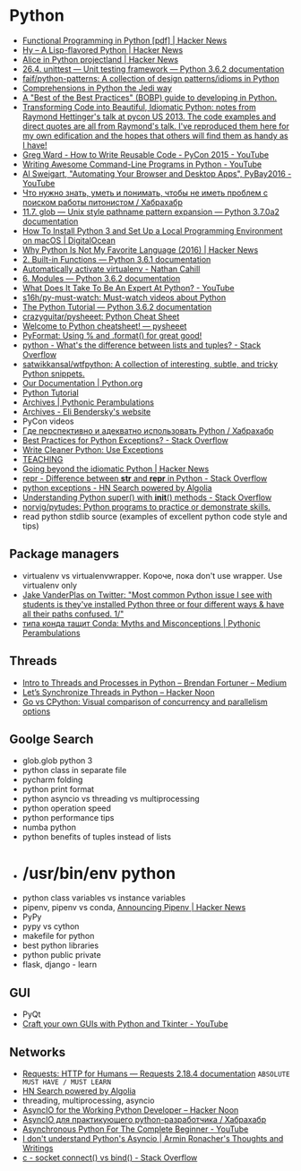 # Python
- [Functional Programming in Python [pdf] | Hacker News](https://news.ycombinator.com/item?id=15245095)
- [Hy – A Lisp-flavored Python | Hacker News](https://news.ycombinator.com/item?id=14909786)
- [Alice in Python projectland | Hacker News](https://news.ycombinator.com/item?id=15378487)
- [26.4. unittest — Unit testing framework — Python 3.6.2 documentation](https://docs.python.org/3/library/unittest.html)
- [faif/python-patterns: A collection of design patterns/idioms in Python](https://github.com/faif/python-patterns)
- [Comprehensions in Python the Jedi way](https://gist.github.com/bearfrieze/a746c6f12d8bada03589)
- [A "Best of the Best Practices" (BOBP) guide to developing in Python.](https://gist.github.com/sloria/7001839)
- [Transforming Code into Beautiful, Idiomatic Python: notes from Raymond Hettinger's talk at pycon US 2013. The code examples and direct quotes are all from Raymond's talk. I've reproduced them here for my own edification and the hopes that others will find them as handy as I have!](https://gist.github.com/JeffPaine/6213790)
- [Greg Ward - How to Write Reusable Code - PyCon 2015 - YouTube](https://www.youtube.com/watch?v=r9cnHO15YgU)
- [Writing Awesome Command-Line Programs in Python - YouTube](https://www.youtube.com/watch?v=gR73nLbbgqY)
- [Al Sweigart, "Automating Your Browser and Desktop Apps", PyBay2016 - YouTube](https://www.youtube.com/watch?v=dZLyfbSQPXI)
- [Что нужно знать, уметь и понимать, чтобы не иметь проблем с поиском работы питонистом / Хабрахабр](https://habrahabr.ru/post/311642/)
- [11.7. glob — Unix style pathname pattern expansion — Python 3.7.0a2 documentation](https://docs.python.org/3.7/library/glob.html)
- [How To Install Python 3 and Set Up a Local Programming Environment on macOS | DigitalOcean](https://www.digitalocean.com/community/tutorials/how-to-install-python-3-and-set-up-a-local-programming-environment-on-macos#step-5-%E2%80%94-creating-a-virtual-environment)
- [Why Python Is Not My Favorite Language (2016) | Hacker News](https://news.ycombinator.com/item?id=14594211)
- [2. Built-in Functions — Python 3.6.1 documentation](https://docs.python.org/3/library/functions.html)
- [Automatically activate virtualenv - Nathan Cahill](http://nathancahill.github.io/automatically-activate-virtualenv/)
- [6. Modules — Python 3.6.2 documentation](https://docs.python.org/3/tutorial/modules.html#tut-packages)
- [What Does It Take To Be An Expert At Python? - YouTube](https://www.youtube.com/watch?v=7lmCu8wz8ro)
- [s16h/py-must-watch: Must-watch videos about Python](https://github.com/s16h/py-must-watch)
- [The Python Tutorial — Python 3.6.2 documentation](https://docs.python.org/3.6/tutorial/index.html)
- [crazyguitar/pysheeet: Python Cheat Sheet](https://github.com/crazyguitar/pysheeet)
- [Welcome to Python cheatsheet! — pysheeet](https://www.pythonsheets.com/)
- [PyFormat: Using % and .format() for great good!](https://pyformat.info/)
- [python - What's the difference between lists and tuples? - Stack Overflow](https://stackoverflow.com/questions/626759/whats-the-difference-between-lists-and-tuples?noredirect=1&lq=1)
- [satwikkansal/wtfpython: A collection of interesting, subtle, and tricky Python snippets.](https://github.com/satwikkansal/wtfpython?utm_campaign=explore-email&utm_medium=email&utm_source=newsletter&utm_term=weekly)
- [Our Documentation | Python.org](https://www.python.org/doc/)
- [Python Tutorial](https://pythonspot.com/en/)
- [Archives | Pythonic Perambulations](https://jakevdp.github.io/archives.html)
- [Archives - Eli Bendersky's website](https://eli.thegreenplace.net/archives/all)
- PyCon videos
- [Где перспективно и адекватно использовать Python / Хабрахабр](https://habrahabr.ru/post/340894/)
- [Best Practices for Python Exceptions? - Stack Overflow](https://stackoverflow.com/questions/839636/best-practices-for-python-exceptions/839844#839844)
- [Write Cleaner Python: Use Exceptions](https://jeffknupp.com/blog/2013/02/06/write-cleaner-python-use-exceptions/)
- [TEACHING](http://www.labri.fr/perso/nrougier/teaching/)
- [Going beyond the idiomatic Python | Hacker News](https://news.ycombinator.com/item?id=15609686)
- [repr - Difference between __str__ and __repr__ in Python - Stack Overflow](https://stackoverflow.com/questions/1436703/difference-between-str-and-repr-in-python#2626364)
- [python exceptions - HN Search powered by Algolia](https://hn.algolia.com/?query=python%20exceptions&sort=byPopularity&prefix&page=0&dateRange=all&type=story)
- [Understanding Python super() with __init__() methods - Stack Overflow](https://stackoverflow.com/questions/576169/understanding-python-super-with-init-methods)
- [norvig/pytudes: Python programs to practice or demonstrate skills.](https://github.com/norvig/pytudes)
- read python stdlib source (examples of excellent python code style and tips)

## Package managers
- virtualenv vs virtualenvwrapper. Короче, пока don't use wrapper. Use virtualenv only
- [Jake VanderPlas on Twitter: "Most common Python issue I see with students is they've installed Python three or four different ways & have all their paths confused. 1/"](https://twitter.com/jakevdp/status/922846245848150016)
- [типа конда тащит Conda: Myths and Misconceptions | Pythonic Perambulations](https://jakevdp.github.io/blog/2016/08/25/conda-myths-and-misconceptions/)

## Threads
- [Intro to Threads and Processes in Python – Brendan Fortuner – Medium](https://medium.com/@bfortuner/python-multithreading-vs-multiprocessing-73072ce5600b)
- [Let’s Synchronize Threads in Python – Hacker Noon](https://hackernoon.com/synchronization-primitives-in-python-564f89fee732)
- [Go vs CPython: Visual comparison of concurrency and parallelism options](https://labs.getninjas.com.br/go-vs-cpython-visual-comparison-of-concurrency-and-parallelism-d29a1ebec20a)

## Goolge Search
- glob.glob python 3
- python class in separate file
- pycharm folding
- python print format
- python asyncio vs threading vs multiprocessing
- python operation speed
- python performance tips
- numba python
- python benefits of tuples instead of lists
- # /usr/bin/env python
- python class variables vs instance variables
- pipenv, pipenv vs conda, [Announcing Pipenv | Hacker News](https://news.ycombinator.com/item?id=13459740)
- PyPy
- pypy vs cython
- makefile for python
- best python libraries
- python public private
- flask, django - learn

## GUI
- PyQt
- [Craft your own GUIs with Python and Tkinter - YouTube](https://www.youtube.com/watch?v=Wb1YFgHqUZ8)

## Networks
- [Requests: HTTP for Humans — Requests 2.18.4 documentation](http://www.python-requests.org/en/master/) `ABSOLUTE MUST HAVE / MUST LEARN`
- [HN Search powered by Algolia](https://hn.algolia.com/?query=&sort=byPopularity&prefix&page=0&dateRange=all&type=story)
- threading, multiprocessing, asyncio
- [AsyncIO for the Working Python Developer – Hacker Noon](https://hackernoon.com/asyncio-for-the-working-python-developer-5c468e6e2e8e)
- [AsyncIO для практикующего python-разработчика / Хабрахабр](https://habrahabr.ru/post/337420/)
- [Asynchronous Python For The Complete Beginner - YouTube](https://www.youtube.com/watch?v=cYUr0BveIkY)
- [I don't understand Python's Asyncio | Armin Ronacher's Thoughts and Writings](http://lucumr.pocoo.org/2016/10/30/i-dont-understand-asyncio/)
- [c - socket connect() vs bind() - Stack Overflow](https://stackoverflow.com/questions/27014955/socket-connect-vs-bind)
